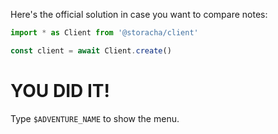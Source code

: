 Here's the official solution in case you want to compare notes:

```js
import * as Client from '@storacha/client'

const client = await Client.create()
```

# YOU DID IT!

Type `$ADVENTURE_NAME` to show the menu.
